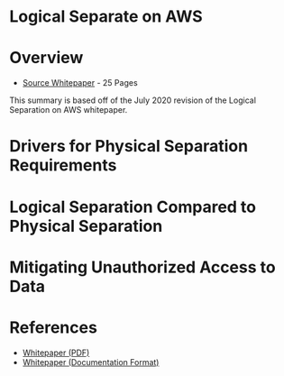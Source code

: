 # **Logical Separate on AWS**

# Overview
- [Source Whitepaper](https://d1.awsstatic.com/whitepapers/compliance/AWS_Logical_Separation_Handbook.pdf) - 25 Pages

This summary is based off of the July 2020 revision of the Logical Separation on AWS whitepaper.

# Drivers for Physical Separation Requirements

# Logical Separation Compared to Physical Separation

# Mitigating Unauthorized Access to Data

# References
- [Whitepaper (PDF)](https://d1.awsstatic.com/whitepapers/compliance/AWS_Logical_Separation_Handbook.pdf)
- [Whitepaper (Documentation Format)](https://docs.aws.amazon.com/whitepapers/latest/logical-separation/welcome.html)